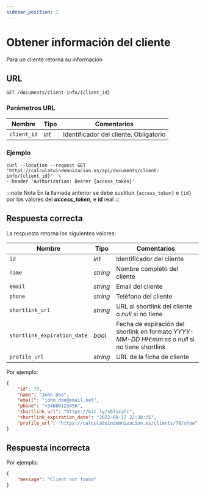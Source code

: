 ```yaml
---
sidebar_position: 1
---
```


# Obtener información del cliente

Para un cliente retorna su información 

## URL

```
GET /documents/client-info/{client_id}
```

### Parámetros URL

Nombre | Tipo |  Comentarios 
--- | --- | --- | 
`client_id` | _int_ | Identificador del cliente. Obligatorio

### Ejemplo

```shell
curl --location --request GET 'https://calculatuindemnizacion.es/api/documents/client-info/{client_id}'  \
--header 'Authorization: Bearer {access_token}'
```

:::note Nota
En la llamada anterior se debe sustituir `{access_token}` e `{id}` por los valores del **_access_token_**, e **id** real
:::

## Respuesta correcta

La respuesta retorna los siguientes valores:

Nombre | Tipo | Comentarios 
--- | --- | --- |
`id` | _int_ | Identificador del cliente
`name` | _string_ | Nombre completo del cliente
`email` | _string_ | Email del cliente
`phone` | _string_ | Teléfono del cliente
`shortlink_url` | _string_ | URL al shortlink del cliente o _null_ si no tiene
`shortlink_expiration_date` | _bool_ | Fecha de expiración del shorlink en formato _YYYY-MM-DD HH:mm:ss_ o _null_ si no tiene shortlink
`profile_url` | _string_ | URL de la ficha de cliente

Por ejemplo:

```json title="Status: 200 Ok"
{
    "id": 70,
    "name": "John Doe",
    "email": "john.doe@email.net",
    "phone": "+34600123456",
    "shortlink_url": "https://bit.ly/s67icyCc",
    "shortlink_expiration_date": "2022-08-17 22:38:35",
    "profile_url": "https://calculatuindemnizacion.es/clients/70/show"
}
```

## Respuesta incorrecta

Por ejemplo:

```json title="Status: 404 Not found"
{
    "message": "Client not found"
}
```